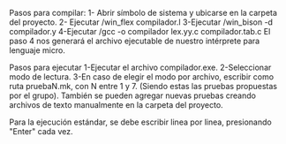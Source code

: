 Pasos para compilar:
1- Abrir símbolo de sistema y ubicarse en la carpeta del proyecto.
2- Ejecutar /win_flex compilador.l
3-Ejecutar /win_bison -d compilador.y
4-Ejecutar /gcc -o compilador lex.yy.c compilador.tab.c
El paso 4 nos generará el archivo ejecutable de nuestro intérprete para lenguaje micro.

Pasos para ejecutar
1-Ejecutar el archivo compilador.exe.
2-Seleccionar modo de lectura.
3-En caso de elegir el modo por archivo, escribir como ruta pruebaN.mk, con N entre 1 y 7. (Siendo estas las pruebas propuestas por el grupo). También se pueden agregar nuevas pruebas creando archivos de texto manualmente en la carpeta del proyecto.

Para la ejecución estándar, se debe escribir linea por linea, presionando "Enter" cada vez.
